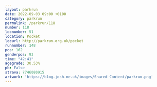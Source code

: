 ```yaml
---
layout: parkrun
date: 2022-09-03 09:00 +0100
category: parkrun
permalink: /parkrun/118
number: 118
locnumber: 51
location: Pocket
locurl: http://parkrun.org.uk/pocket
runnumber: 148
pos: 162
genderpos: 93
time: "42:41"
agegrade: 30.53%
pb: False
strava: 7746080915
artwork: 'https://blog.josh.me.uk/images/Shared Content/parkrun.png'
---
```

